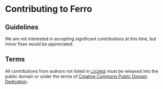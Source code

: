 # Contributing to Ferro

## Guidelines

We are not interested in accepting significant contributions at this time,
but minor fixes would be appreciated.

## Terms

All contributions from authors not listed in [`LICENSE`](./LICENSE) must be
released into the public domain or under the terms of [Creative Commons Public
Domain Dedication](https://creativecommons.org/publicdomain/zero/1.0/).
